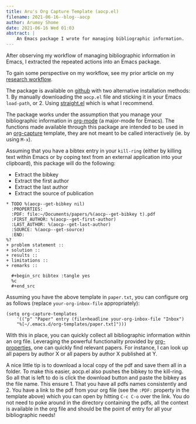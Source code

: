 ```yaml
---
title: Aru's Org Capture Template (aocp.el)
filename: 2021-06-16--blog--aocp
author: Arumoy Shome
date: 2021-06-16 Wed 01:03
abstract: |
    An Emacs package I wrote for managing bibliographic information.
---
```


After observing my workflow of managing bibliographic information in
Emacs, I extracted the repeated actions into an Emacs package.

To gain some perspective on my workflow, see my prior article on my
[research workflow](2021-06-03--blog--research-workflow).

The package is available on
[github](https://github.com/arumoy-shome/aocp.el) with two alternative
installation methods: 1. By manually downloading the `aocp.el` file
and sticking it in your Emacs `load-path`, or 2. Using
[straight.el](https://github.com/raxod502/straight.el) which is what
I recommend.

The package works under the assumption that you manage your
bibliographic information in [org-mode](https://orgmode.org) (a
major-mode for Emacs). The functions made available through this
package are intended to be used in an
[org-capture](https://orgmode.org/manual/Capture.html) template, they
are not meant to be called interactively (ie. by using
`M-x`).

Assuming that you have a bibtex entry in your `kill-ring` (either by
killing text within Emacs or by coping text from an external
application into your clipboard), this package will do the following:

+ Extract the bibkey
+ Extract the first author
+ Extract the last author
+ Extract the source of publication

```
* TODO %(aocp--get-bibkey nil)
  :PROPERTIES:
  :PDF: file:~/Documents/papers/%(aocp--get-bibkey t).pdf
  :FIRST_AUTHOR: %(aocp--get-first-author)
  :LAST_AUTHOR: %(aocp--get-last-author)
  :SOURCE: %(aocp--get-source)
  :END:
%?
+ problem statement ::
+ solution ::
+ results ::
+ limitations ::
+ remarks ::

  #+begin_src bibtex :tangle yes
  %c
  #+end_src
```

Assuming you have the above template in `paper.txt`, you can configure
org as follows (replace `your-org-inbox-file` appropriately):

```elisp
(setq org-capture-templates
    '(("p" "Paper" entry (file+headline your-org-inbox-file "Inbox")
    "%[~/.emacs.d/org-templates/paper.txt]")))
```

With this in place, you can quickly collect all bibliographic
information within an org file. Leveraging the powerful functionality
provided by
[org-properties](https://orgmode.org/guide/Properties.html), one can
quickly find relevant papers. For instance, I can look up all papers
by author X or all papers by author X published at Y.

A nice little tip is to download a local copy of the pdf and save them
all in a folder. To make this easier, aocp.el also pushes the bibkey
to the kill-ring. So all that is left to do is click the download
button and paste the bibkey as the file name. This ensure 1. That you
have all pdfs names consistently and 2. You have a link to the pdf
from your org file (see the `:PDF:` property in the template above)
which you can open by hitting `C-c C-o` over the link. You do not need
to poke around in the directory containing the pdfs, all the context
is available in the org file and should be the point of entry for all
your bibliographic needs!
